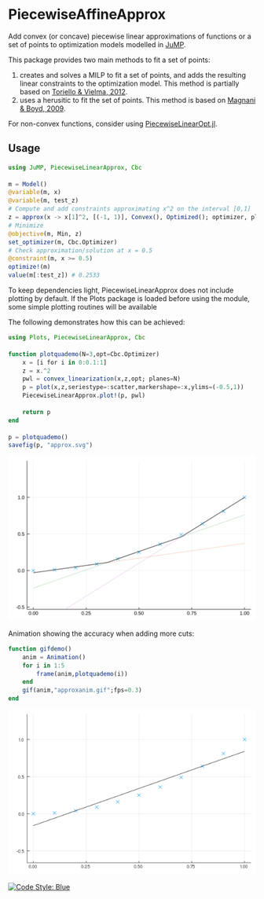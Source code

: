 # PiecewiseAffineApprox

Add convex (or concave) piecewise linear approximations of functions or a set of points to optimization models modelled in [JuMP](https://jump.dev/). 

This package provides two main methods to fit a set of points: 

1. creates and solves a MILP to fit a set of points, and adds the resulting linear constraints to the optimization model. This method is partially based on [Toriello & Vielma, 2012](https://doi.org/10.1016/j.ejor.2011.12.030). 
2. uses a herusitic to fit the set of points. This method is based on [Magnani & Boyd, 2009](https://doi.org/10.1007/s11081-008-9045-3).

For non-convex functions, consider using [PiecewiseLinearOpt.jl](https://github.com/joehuchette/PiecewiseLinearOpt.jl).

## Usage

```julia
using JuMP, PiecewiseLinearApprox, Cbc

m = Model()
@variable(m, x)
@variable(m, test_z)
# Compute and add constraints approximating x^2 on the interval [0,1]
z = approx(x -> x[1]^2, [(-1, 1)], Convex(), Optimized(); optimizer, planes=5, z=test_z)
# Minimize
@objective(m, Min, z)
set_optimizer(m, Cbc.Optimizer)
# Check approximation/solution at x = 0.5
@constraint(m, x >= 0.5)
optimize!(m)
value(m[:test_z]) # 0.2533
```

To keep dependencies light, PiecewiseLinearApprox does not include plotting by default. If the Plots package is loaded
before using the module, some simple plotting routines will be available

The following demonstrates how this can be achieved:

```julia
using Plots, PiecewiseLinearApprox, Cbc

function plotquademo(N=3,opt=Cbc.Optimizer)
    x = [i for i in 0:0.1:1]
    z = x.^2
    pwl = convex_linearization(x,z,opt; planes=N)
    p = plot(x,z,seriestype=:scatter,markershape=:x,ylims=(-0.5,1))
    PiecewiseLinearApprox.plot!(p, pwl)
    
    return p
end

p = plotquademo()
savefig(p, "approx.svg")
```
![](docs/approx.svg)

Animation showing the accuracy when adding more cuts:

```julia
function gifdemo()
    anim = Animation()
    for i in 1:5
        frame(anim,plotquademo(i))
    end
    gif(anim,"approxanim.gif";fps=0.3)
end
```
![](docs/approxanim.gif)



[![Code Style: Blue](https://img.shields.io/badge/code%20style-blue-4495d1.svg)](https://github.com/invenia/BlueStyle)
